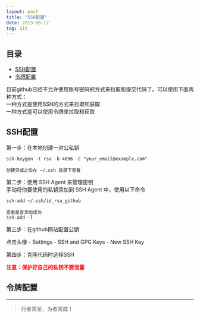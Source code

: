 ```yaml
---
layout: post
title: "SSH配置"
date: 2013-06-17
tag: Git
---
```






## 目录


- [SSH配置](#content1)   
- [令牌配置](#content2)   


目前github已经不允许使用账号密码的方式来拉取和提交代码了。可以使用下面两种方式：<br>
一种方式是使用SSH的方式来拉取和获取<br>
一种方式是可以使用令牌来拉取和获取<br>


<!-- ************************************************ -->
## <a id="content1"></a>SSH配置


第一步：在本地创建一对公私钥
```
ssh-keygen -t rsa -b 4096 -C "your_email@example.com"

创建完成之后在 ~/.ssh 目录下查看
```


第二步：使用 SSH Agent 来管理密钥<br>
手动将你要使用的私钥添加到 SSH Agent 中，使用以下命令
```
ssh-add ~/.ssh/id_rsa_github

查看是否添加成功
ssh-add -l
```

第三步：在github网站配置公钥

点击头像 - Settings - SSH and GPG Keys - New SSH Key


第四步：克隆代码时选择SSH

<span style="color:red; font-weight:Bold">注意：保护好自己的私钥不要泄露</span>


<!-- ************************************************ -->
## <a id="content2"></a>令牌配置




----------
>  行者常至，为者常成！


